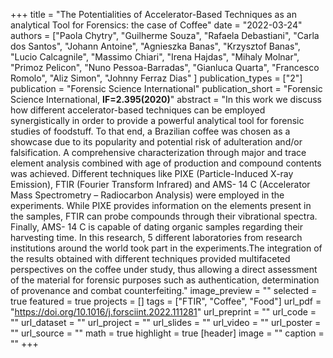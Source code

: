 +++
title = "The Potentialities of Accelerator-Based Techniques as an analytical Tool for Forensics: the case of Coffee"
date = "2022-03-24"
authors = ["Paola Chytry", "Guilherme Souza", "Rafaela Debastiani", "Carla dos Santos", "Johann Antoine", "Agnieszka Banas", "Krzysztof Banas", "Lucio Calcagnile", "Massimo Chiari", "Irena Hajdas", "Mihaly Molnar", "Primoz Pelicon", "Nuno Pessoa-Barradas", "Gianluca Quarta", "Francesco Romolo", "Aliz Simon", "Johnny Ferraz Dias" ]
publication_types = ["2"]
publication = "Forensic Science International"
publication_short = "Forensic Science International, **IF=2.395(2020)**"
abstract = "In this work we discuss how different accelerator-based techniques can be employed synergistically in order to provide a powerful analytical tool for forensic studies of foodstuff. To that end, a Brazilian coffee was chosen as a showcase due to its popularity and potential risk of adulteration and/or falsification. A comprehensive characterization through major and trace element analysis combined with age of production and compound contents was achieved. Different techniques like PIXE (Particle-Induced X-ray Emission), FTIR (Fourier Transform Infrared) and AMS- 14 C (Accelerator Mass Spectrometry – Radiocarbon Analysis) were employed in the experiments. While PIXE provides information on the elements present in the samples, FTIR can probe compounds through their vibrational spectra. Finally, AMS- 14 C is capable of dating organic samples regarding their harvesting time. In this research, 5 different laboratories from research institutions around the world took part in the experiments.The integration of the results obtained with different techniques provided multifaceted perspectives on the coffee under study, thus allowing a direct assessment of the material for forensic purposes such as authentication, determination of provenance and combat counterfeiting."
image_preview = ""
selected = true
featured = true
projects = []
tags = ["FTIR", "Coffee", "Food"]
url_pdf = "https://doi.org/10.1016/j.forsciint.2022.111281"
url_preprint = ""
url_code = ""
url_dataset = ""
url_project = ""
url_slides = ""
url_video = ""
url_poster = ""
url_source = ""
math = true
highlight = true
[header]
image = ""
caption = ""
+++



